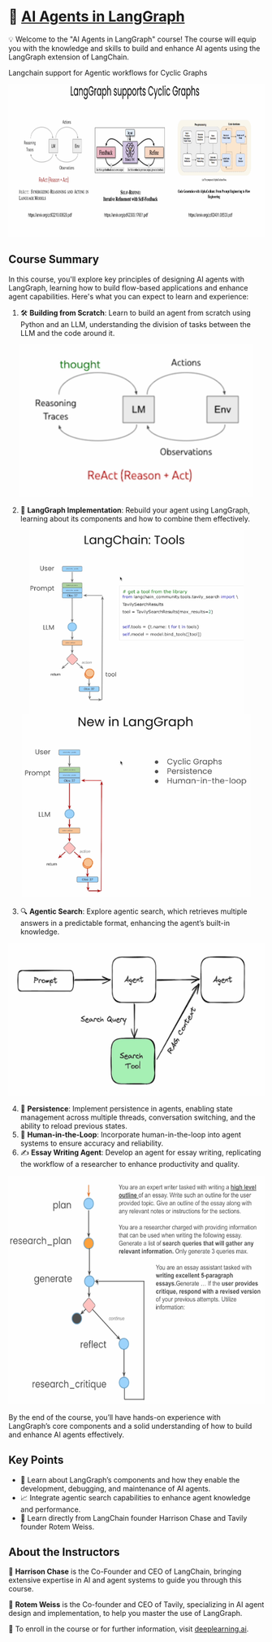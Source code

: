 # 🤖 [AI Agents in LangGraph](https://www.deeplearning.ai/short-courses/ai-agents-in-langgraph/)

💡 Welcome to the "AI Agents in LangGraph" course! The course will equip you with the knowledge and skills to build and enhance AI agents using the LangGraph extension of LangChain.

Langchain support for Agentic workflows for Cyclic Graphs
<p align="center">
<img src="images/l1_0.png" height="300"> 
</p>


## Course Summary
In this course, you'll explore key principles of designing AI agents with LangGraph, learning how to build flow-based applications and enhance agent capabilities. Here's what you can expect to learn and experience:

1. 🛠️ **Building from Scratch**: Learn to build an agent from scratch using Python and an LLM, understanding the division of tasks between the LLM and the code around it.
<p align="center">
<img src="images/l1_1.png" height="300"> 
</p>

2. 🔄 **LangGraph Implementation**: Rebuild your agent using LangGraph, learning about its components and how to combine them effectively.
<p align="center">
<img src="images/l2_1.png" height="360"> 
<img src="images/l2_2.png" height="360"> 
</p>

3. 🔍 **Agentic Search**: Explore agentic search, which retrieves multiple answers in a predictable format, enhancing the agent’s built-in knowledge.
<p align="center">
<img src="images/l3_1.png" height="300"> 
</p>

4. 💾 **Persistence**: Implement persistence in agents, enabling state management across multiple threads, conversation switching, and the ability to reload previous states.
5. 👥 **Human-in-the-Loop**: Incorporate human-in-the-loop into agent systems to ensure accuracy and reliability.
6. ✍️ **Essay Writing Agent**: Develop an agent for essay writing, replicating the workflow of a researcher to enhance productivity and quality.
<p align="center">
<img src="images/l6_1.png" height="450"> 
</p>

By the end of the course, you’ll have hands-on experience with LangGraph’s core components and a solid understanding of how to build and enhance AI agents effectively.

## Key Points
- 🧩 Learn about LangGraph’s components and how they enable the development, debugging, and maintenance of AI agents.
- 📈 Integrate agentic search capabilities to enhance agent knowledge and performance.
- 🌟 Learn directly from LangChain founder Harrison Chase and Tavily founder Rotem Weiss.

## About the Instructors
🌟 **Harrison Chase** is the Co-Founder and CEO of LangChain, bringing extensive expertise in AI and agent systems to guide you through this course.

🌟 **Rotem Weiss** is the Co-founder and CEO of Tavily, specializing in AI agent design and implementation, to help you master the use of LangGraph.

🔗 To enroll in the course or for further information, visit [deeplearning.ai](https://www.deeplearning.ai/short-courses/).
